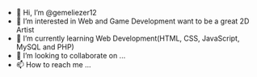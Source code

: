 - 👋 Hi, I’m @gemeliezer12
- 👀 I’m interested in Web and Game Development want to be a great 2D Artist
- 🌱 I’m currently learning Web Development(HTML, CSS, JavaScript, MySQL and PHP)
- 💞️ I’m looking to collaborate on ...
- 📫 How to reach me ...

<!---
gemeliezer12/gemeliezer12 is a ✨ special ✨ repository because its `README.md` (this file) appears on your GitHub profile.
You can click the Preview link to take a look at your changes.
--->
